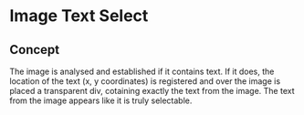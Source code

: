 # Image Text Select


## Concept

The image is analysed and established if it contains text. If it does, the location of the text (x, y coordinates) is registered and over the image is placed a transparent div, cotaining exactly the text from the image. The text from the image appears like it is truly selectable.
